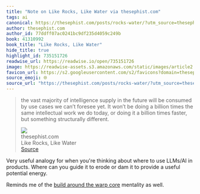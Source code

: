 ```yaml
---
title: "Note on Like Rocks, Like Water via thesephist.com"
tags: ai
canonical: https://thesephist.com/posts/rocks-water/?utm_source=thesephist&utm_medium=email&utm_campaign=revival-research-complexity-rocks-and-water
author: thesephist.com
author_id: 77ddff07ac0241bc9df235d4059c249b
book: 41310992
book_title: "Like Rocks, Like Water"
hide_title: true
highlight_id: 735151726
readwise_url: https://readwise.io/open/735151726
image: https://readwise-assets.s3.amazonaws.com/static/images/article2.74d541386bbf.png
favicon_url: https://s2.googleusercontent.com/s2/favicons?domain=thesephist.com
source_emoji: 🌐
source_url: "https://thesephist.com/posts/rocks-water/?utm_source=thesephist&utm_medium=email&utm_campaign=revival-research-complexity-rocks-and-water#:~:text=the%20vast%20majority,something%20structurally%20different."
---
```


> the vast majority of intelligence supply in the future will be consumed by use cases we can’t foresee yet. It won’t be doing a billion times the same intellectual work we do today, or doing it a billion times faster, but something structurally different.
> <div class="quoteback-footer"><div class="quoteback-avatar"><img class="mini-favicon" src="https://s2.googleusercontent.com/s2/favicons?domain=thesephist.com"></div><div class="quoteback-metadata"><div class="metadata-inner"><span style="display:none">FROM:</span><div aria-label="thesephist.com" class="quoteback-author"> thesephist.com</div><div aria-label="Like Rocks, Like Water" class="quoteback-title"> Like Rocks, Like Water</div></div></div><div class="quoteback-backlink"><a target="_blank" aria-label="go to the full text of this quotation" rel="noopener" href="https://thesephist.com/posts/rocks-water/?utm_source=thesephist&utm_medium=email&utm_campaign=revival-research-complexity-rocks-and-water#:~:text=the%20vast%20majority,something%20structurally%20different." class="quoteback-arrow"> Source</a></div></div>

Very useful analogy for when you're thinking about where to use LLMs/AI in products. Where can you guide it to erode or dam it to provide a useful potential energy.

Reminds me of the [build around the warp core](https://www.joshbeckman.org/notes/522283598) mentality as well.